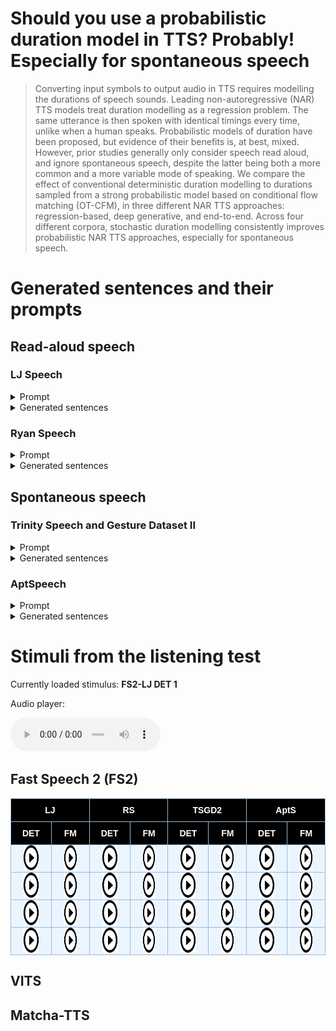 # Should you use a probabilistic duration model in TTS? Probably! Especially for spontaneous speech

> Converting input symbols to output audio in TTS requires modelling the durations of speech sounds. Leading non-autoregressive (NAR) TTS models treat duration modelling as a regression problem. The same utterance is then spoken with identical timings every time, unlike when a human speaks. Probabilistic models of duration have been proposed, but evidence of their benefits is, at best, mixed. However, prior studies generally only consider speech read aloud, and ignore spontaneous speech, despite the latter being both a more common and a more variable mode of speaking. We compare the effect of conventional deterministic duration modelling to durations sampled from a strong probabilistic model based on conditional flow matching (OT-CFM), in three different NAR TTS approaches: regression-based, deep generative, and end-to-end. Across four different corpora, stochastic duration modelling consistently improves probabilistic NAR TTS approaches, especially for spontaneous speech.



<style type="text/css">
    .tg {
    border-collapse: collapse;
    border-color: #9ABAD9;
    border-spacing: 0;
  }

  .tg td {
    background-color: #EBF5FF;
    border-color: #9ABAD9;
    border-style: solid;
    border-width: 1px;
    color: #444;
    font-family: Arial, sans-serif;
    font-size: 14px;
    overflow: hidden;
    padding: 0px 20px;
    word-break: normal;
    font-weight: bold;
    vertical-align: middle;
    horizontal-align: center;
    white-space: nowrap;
  }

  .tg th {
    background-color: #000000;
    border-color: #9ABAD9;
    border-style: solid;
    border-width: 1px;
    color: #fff;
    font-family: Arial, sans-serif;
    font-size: 14px;
    font-weight: normal;
    overflow: hidden;
    padding: 0px 20px;
    word-break: normal;
    font-weight: bold;
    vertical-align: middle;
    horizontal-align: center;
    white-space: nowrap;
    padding: 10px;
    margin: auto;
  }

  .tg .tg-0pky {
    border-color: inherit;
    text-align: center;
    vertical-align: top,
  }

  .tg .tg-fymr {
    border-color: inherit;
    font-weight: bold;
    text-align: center;
    vertical-align: top
  }
  .slider {
  -webkit-appearance: none;
  width: 75%;
  height: 15px;
  border-radius: 5px;
  background: #d3d3d3;
  outline: none;
  opacity: 0.7;
  -webkit-transition: .2s;
  transition: opacity .2s;
}

.slider::-webkit-slider-thumb {
  -webkit-appearance: none;
  appearance: none;
  width: 25px;
  height: 25px;
  border-radius: 50%;
  background: #409cff;
  cursor: pointer;
}

.slider::-moz-range-thumb {
  width: 25px;
  height: 25px;
  border-radius: 50%;
  background: #409cff;
  cursor: pointer;
}

audio {
    width: 240px;
}

/* CSS */
.button-12 {
  display: flex;
  flex-direction: column;
  align-items: center;
  padding: 6px 14px;
  font-family: -apple-system, BlinkMacSystemFont, 'Roboto', sans-serif;
  border-radius: 6px;
  border: none;

  background: #6E6D70;
  box-shadow: 0px 0.5px 1px rgba(0, 0, 0, 0.1), inset 0px 0.5px 0.5px rgba(255, 255, 255, 0.5), 0px 0px 0px 0.5px rgba(0, 0, 0, 0.12);
  color: #DFDEDF;
  user-select: none;
  -webkit-user-select: none;
  touch-action: manipulation;
}

.button-12:focus {
  box-shadow: inset 0px 0.8px 0px -0.25px rgba(255, 255, 255, 0.2), 0px 0.5px 1px rgba(0, 0, 0, 0.1), 0px 0px 0px 3.5px rgba(58, 108, 217, 0.5);
  outline: 0;
}

video {
  margin: 1em;
}


</style>

# Generated sentences and their prompts



## Read-aloud speech

### LJ Speech

<details>

<summary>Prompt</summary>
Take these sentence for example:

```
The prisoners were in due course transferred to Newgate, to be put upon their trial at the Central Criminal Court.
They had to handcuff her by force against the most violent resistance, and still she raged and stormed,
The Secret Service has attempted to perform this function through the activities of its Protective Research Section
But the affair still remained a profound mystery. No light was thrown upon it till, towards the end of March,
Yet the public opinion of the whole body seems to have checked dissipation.
the Presidential limousine arrived at the emergency entrance of the Parkland Hospital at about twelve:thirty-five p.m.
Oswald was arrested and jailed by the New Orleans Police Department for disturbing the peace, in connection with a street fight which broke out when he was accosted
gaming of all sorts should be peremptorily forbidden under heavy pains and penalties.
we have reached into the heart of the problem which is to provide such annual earnings for the lowest paid worker as will meet his minimum needs.
it had established periodic regular review of the status of four hundred individuals;
who was one of the first witnesses to alert the police to the Depository as the source of the shots, as has been discussed in chapter three.
were governed by rules which they themselves had framed, and under which subscriptions were levied
might have been more alert in the Dallas motorcade if they had retired promptly in Fort Worth.
.
.
.
<100 sentences>
```

Generate 100 sentences in a similar writing style. Talk about going to the zoo, going to a shopping centre or a mall and a day at the school. Make sure it looks like the text is from a similar speaker. Same conversational style try to match the speaker characteristics as much as you can.

</details>

<details>
<summary>Generated sentences</summary>
The family, in anticipation of a delightful day, set forth to the zoological gardens, a repository of nature's marvels.
Upon entering the grand gates of the shopping centre, they were greeted by a cacophony of sounds, each store vying for attention.
The majestic lion, king of the animal kingdom, lay in repose under the shade of an ancient oak, barely acknowledging the gathered spectators.
This journey from classroom to zoo to mall taught one vital lesson: learning thrives not just in silence and books but in the lively embrace of the world's vast wonders.
Children, with eyes wide with wonder, pressed their faces against the glass of the aquarium, mesmerized by the dance of the tropical fish.
In the food court, a veritable feast was laid out, offering delicacies from the far corners of the earth, each stall a testament to the culinary diversity of mankind.
The elephant, with its ponderous gait and wise eyes, seemed to carry the wisdom of the ages as it slowly made its way to the watering hole.
The milliner's shop, with its array of bonnets and hats, seemed a throwback to a time when headwear was a symbol of one's status in society.
The shrill cries of the monkeys in their enclosure provided a stark contrast to the otherwise serene ambiance of the zoo.
Bargain hunters thronged the aisles of the clearance sale, each in search of that elusive deal that would mark the day's triumph.
The giraffes, with their long necks stretching towards the heavens, seemed to be in a world of their own, aloof from the gaze of the onlookers.
The scent of freshly baked bread from the bakery mingled with the perfume of the florist, creating an olfactory tapestry that enveloped the shoppers.
The reptile house, with its dimly lit corridors and the silent watchfulness of its inhabitants, evoked a sense of mystery and ancient lore.
The jeweler, with a craftsman's eye, meticulously arranged the display, each piece a testament to human artistry and the allure of precious stones.
The peacocks, with their plumage in full display, strutted with an air of vanity, seemingly aware of their unrivaled beauty.
The bookshop, a haven of tranquility amidst the hustle and bustle, offered the promise of worlds waiting to be discovered within the pages of its tomes.
The ice cream vendor, with his cart adorned with pictures of frozen delights, became the center of attention as children clamored for a sweet treat.
The fragrance section of the department store enveloped shoppers in a cloud of scents, each vial containing the essence of dreams and memories.
The penguins, with their comedic waddle, provided a moment of levity, their antics a reminder of nature's capacity for joy.
The antique shop, a treasure trove of history's artifacts, invited the curious to delve into the stories of objects left behind by time.
The butterfly enclosure, a kaleidoscope of color, offered a moment of enchantment as these delicate creatures flitted from flower to flower.
In the toy shop, generations of toys stood in silent testimony to the changing tides of children's fantasies and the timeless joy of play.
The zoo's aviary, a symphony of birdcalls, was a reminder of the vastness of nature's palette, each species a unique note in the harmony of life.
The café, with its promise of refreshment, became a gathering place for weary shoppers, a brief respite in their quest for commerce.
As the day waned, the families, laden with purchases and memories, made their way home, their hearts full from the day's adventures in the realms of nature and commerce.
Upon entering the grand gates of the local zoo, one is immediately struck by the cacophony of sounds, a vivid testament to the diversity housed within.
The majestic lions, in their enclosures, lay with a regal indifference, surveying their kingdom with lazy, half-closed eyes.
Children, their faces alight with wonder, pressed eagerly against the glass of the reptile house, their breath fogging up the surface.
It was a marvel to observe the agile monkeys, who, with deft leaps and bounds, seemed to mock the gravity that bound the rest of us earthward.
The zookeepers, with a patience born of routine, answered the myriad questions posed by curious onlookers, their knowledge deep and detailed.
Amidst the aviary's dense foliage, the flash of vibrant plumage revealed the presence of exotic birds, their songs a melody of the wild.
As the afternoon waned, the crowd at the elephant exhibit grew, each visitor eager to witness the gentle giants' graceful movements.
The chill of the aquarium's halls contrasted sharply with the outdoor warmth, its blue lights casting an otherworldly glow on fascinated faces.
At the penguin enclosure, the birds' comedic waddle elicited laughter and delight, a welcome relief from the more somber moods of some exhibits.
The gift shop, strategically placed at the zoo's exit, offered an array of souvenirs, each item a tangible memory of the day's adventures.
The vast expanse of the shopping center loomed ahead, its many stores promising untold treasures to those willing to explore.
The hum of conversation filled the air, a constant backdrop to the clatter of shopping carts and the soft shuffle of feet on polished floors.
In the food court, the mingling aromas of a dozen different cuisines created a tantalizing invitation to dine.
Sales signs, bold and beckoning, adorned the windows of every shop, each one a siren call to bargain hunters.
The mall's central atrium, adorned with seasonal decorations, became a gathering place for weary shoppers seeking a moment's rest.
Teenagers roamed in packs, their laughter echoing off the high ceilings, a hallmark of the freedom found in such communal spaces.
Parents, their patience stretched thin, navigated the crowds with strollers in tow, their journeys marked by frequent stops and starts.
The latest fashion trends were on full display, mannequins dressed in the height of style, silently inviting onlookers to update their wardrobes.
Occasionally, a street performer would captivate an impromptu audience, their artistry adding a layer of unexpected delight to the shopping experience.
As night fell, the shopping center's lights shimmered like stars, transforming the complex into a beacon for those seeking late-night entertainment.
The morning's light barely crept through the classroom windows as students shuffled in, the day's lessons a looming presence in their minds.
In the corridors, the echo of footsteps mingled with the distant sound of a bell, heralding the start of another academic venture.
The chalk's screech against the blackboard filled the room, each word written by the teacher a testament to the day's learning objectives.
Students huddled over textbooks, their brows furrowed in concentration, a silent battle against the complexities of new knowledge.
The library stood as a sanctuary of silence, its shelves laden with the weight of words, a haven for those seeking solace in study.
Lunchtime brought a cacophony of sounds to the cafeteria, the clatter of trays and the murmur of conversations a welcome interlude.
On the playground, the air was filled with the shouts and laughter of children, a brief escape from the confines of the classroom.
Teachers patrolled the halls with a vigilant gaze, their presence a constant reminder of the order that governed the school's daily life.
In the science lab, the smell of chemicals mingled with the sense of anticipation, each experiment a journey into the unknown.
Art class revealed a burst of color against the school's otherwise monochrome backdrop, creativity blooming amidst strict schedules.
The gym echoed with the sound of sneakers on wood, the physical exertion a counterbalance to the day's mental challenges.
History lessons unfolded like stories, the past coming alive through the teacher's words, a bridge across time.
Mathematics, with its numbers and equations, offered a puzzle for the mind, logic and reasoning entwined in a dance of digits.
The school bell's ring, a clarion call, signaled the end of one period and the start of another, a cyclical reminder of time's passage.
In the computer lab, screens glowed with the promise of technological exploration, fingers dancing over keyboards in digital discovery.
Language classes wove a tapestry of sounds, the nuances of grammar and vocabulary a challenge to master.
The school counselor's office offered a haven of advice, a guiding light for those navigating the tumultuous waters of adolescence.
As the final bell rang, the rush of students towards the exit was a torrent of relief, the promise of home a sweet end to the day.
Homework assignments, like seeds of knowledge, were planted in the minds of students, destined to grow in the soil of their intellect.
School buses lined up like sentinels, their engines humming a song of departure, ready to ferry their charges back to the comforts of home.
Extracurricular activities flourished in the after-school hours, each club and team a microcosm of shared interests and talents.
The setting sun cast long shadows across the schoolyard, a quiet reminder of the day's end and the passage of another page in the academic year.
Teachers gathered in the staff room, their conversation a blend of reflection and anticipation, the day's events a mosaic of triumphs and challenges.
The silence that settled over the empty classrooms was a stark contrast to the day's earlier bustle, a momentary pause in the cycle of education.
Lost items found their way to the school's lost and found, each one a story of forgetfulness and the hope of reunion.
The principal's office, often perceived as a place of authority and discipline, also served as the heart of the school's administrative life.
Bulletin boards, adorned with notices and achievements, offered a snapshot of school life, a collage of opportunities and accolades.
Parent-teacher meetings, scheduled in the calendar, promised a confluence of perspectives, a partnership in the educational journey.
The school's garden, tended by student volunteers, bloomed with the seasons, a living lesson in nature's cycles.
As night descended, the school stood silent and empty, a vessel of dreams and aspirations, waiting to be filled again with the dawn of a new day.
Early in the morning, the school organized a field trip, a journey that promised both education and entertainment, to the local zoo.
Students gathered at the entrance, their chatter blending with the distant calls of animals, a prelude to the day's adventures.
On their way, the bus passed by the city's sprawling shopping center, its vastness a reminder of commerce's reach.
Upon arrival, the sight of the majestic elephants immediately captivated the students, a living lesson in biology and conservation.
The teachers, acting as guides, pointed out the importance of each habitat, their words weaving knowledge into the fabric of experience.
In the reptile house, the students faced their fears, learning that understanding can turn apprehension into respect.
The gift shop at the zoo offered educational souvenirs, each item a memento of learning outside the classroom walls.
Meanwhile, a group of students tasked with a project on economics ventured into the shopping center, their observations aimed at understanding consumer behavior.
They noted the variety of stores, each catering to different needs and wants, a practical lesson in supply and demand.
The food court provided a study in choices and preferences, a live demonstration of market segmentation and targeting.
Back at the zoo, a keeper's talk on endangered species sparked a discussion among students about responsibility and environmental stewardship.
The aquarium's serene beauty offered a moment of reflection, the silent fish a contrast to the bustling corridors of the school.
As the day drew to a close, the students gathered for a sketching session, capturing the animals' forms, a blend of art and observation.
Returning to school, they passed the shopping center once more, its lights a beacon in the early evening, a symbol of the community's pulse.
The bus ride back was a buzz of excited conversations, each student sharing their day's highlight, a chorus of shared experiences.
Upon their return, the schoolyard, usually a scene of hurried departures, was a place of animated recounting, the field trip a bonding experience.
Teachers reminded students to pen down their reflections, an assignment that would bridge their experiences with their curricular studies.
In the following days, presentations were made, the zoo and shopping center visits transformed into educational showcases.
Students debated the ethics of zoos and the impact of consumerism, their classroom a forum for critical thinking and exchange.
Art projects inspired by the trip adorned the hallways, turning the school into a gallery of student creativity and insight.
The economics project group presented their findings, the shopping center's dynamics distilled into graphs and analyses.
Reflections on the endangered species talk led to a school-wide initiative on sustainability, the field trip sparking action.
The zoo visit, once merely an outing, became a catalyst for a deeper understanding of biology, ecology, and environmental science.
The shopping center excursion, too, shed light on the practical applications of mathematics, social studies, and economics.
As the term progressed, the memories of the field trip lingered, a reminder of the day when the zoo and the mall became classrooms without walls.
</details>

### Ryan Speech


<details>

<summary>Prompt</summary>

Take these sentence for example:

```
No, my friends keep me company.
It grows somewhat like the lily of the valley, but its height is about three feet.
Do you want to add anything to the order?
Do you mean you are from England or you speak English?
Could I be doing something different to make this more enjoyable?
And could I book those flights for the morning, if possible?
Even the creatures of the wood knew and loved him, for he never hurt anything that God had made.
With logs of trees, a few hurdles, and other field appliances, a rustic banqueting hall was prepared and everything was very nice.
Yes, they are playing at seven ten p m against the Cubs.
They did not touch me, but merely showed the natural curiosity which is felt at the sight of a foreigner who has appeared unexpectedly.
From paradise, I think, said Otto, with that patient seriousness that he had caught from the monks, and that sat so quaintly upon him.
Why does unscented hair spray smell?
I was at school in Canton Berne; it is a mother tongue to me.

.
.
.
100 sentences
```

Generate 100 sentences in a similar writing style. Talk about going to the zoo and going to a shopping centre or a mall. Make sure it looks like the text is from a similar speaker

</details>


<details>

<summary>Generated sentences</summary>

The lions at the zoo roared loudly, as if they were greeting us personally upon our arrival.
I couldn't help but marvel at the vibrant colors of the parrots, chatting away in their enclosure.
Do you think the elephants enjoy painting? I asked, watching one create a beautiful piece with its trunk.
The smell of fresh popcorn wafted through the air, leading us to the zoo's quaint little snack stand.
We found a bench by the monkey exhibit, perfect for a quick rest and some people-watching.
Should we buy a souvenir? I pondered aloud, eyeing the cute stuffed animals in the gift shop.
The aquarium section was mesmerizing, with its soothing blue lights and the graceful dance of the fish.
I had to chuckle at the zebras, who seemed to be engaged in their own version of a staring contest with us.
Look, the new tiger cubs! exclaimed my friend, as we hurried over to the big cat area.
It was feeding time for the giraffes, and we got to watch them stretch their long necks for lettuce.
I've always found the reptile house both eerie and fascinating, with its silent, watchful inhabitants.
The petting zoo was a hit with the children, their laughter mixing with the sounds of the animals.
I wonder what it's like to be a zookeeper, I mused, watching a worker tend to the flamingos.
The penguin parade was about to start, a daily highlight that drew a cheerful crowd.
We paused to admire the orchids in the zoo's tropical greenhouse, a riot of color and fragrance.
Shall we adopt an animal? the sign suggested, offering a way to support the zoo's conservation efforts.
As we left, the peacocks bid us farewell, their feathers a stunning display of nature's artistry.
The mall was bustling, a lively hub of shoppers and diners alike.
We made a beeline for the bookstore, a treasure trove of stories waiting to be discovered.
The food court offered a world tour of cuisines, making it hard to choose just one.
This sale is too good to miss! I overheard someone say, clutching a handful of discounted clothes.
The new tech store had the latest gadgets on display, drawing a crowd of eager customers.
I found a cozy corner in the coffee shop, perfect for people-watching and sipping my latte.
Do you want to try the virtual reality experience? my friend asked, pointing to a new setup near the center.
The aroma of freshly baked cookies led us to a small bakery, where we couldn't resist buying a dozen.
We stumbled upon a local artist's pop-up gallery, each piece more captivating than the last.
The ice skating rink was a whirl of motion, laughter echoing as skaters glided past.
Let's take a photo in the photo booth, suggested my friend, a fun way to capture our mall adventure.
The fashion show on the central stage was a dazzle of lights, music, and stunning outfits.
A group of street performers gathered a crowd, their acrobatic feats leaving everyone in awe.
I could spend hours in this place, I thought, admiring a shop dedicated entirely to exotic teas.
The mall's indoor garden was a peaceful retreat, complete with a trickling fountain and benches.
They have a workshop today on DIY jewelry, my friend noted, interested in the craft event.
We paused to watch a cooking demonstration, the chef's skills as impressive as the delicious samples.
Remember to validate your parking, a helpful sign reminded us, a small but important detail.
The children's play area was a hive of activity, a safe space for little ones to burn off energy.
Let's check the map, I suggested, realizing just how easy it was to get turned around in the sprawling mall.
A flash sale at the electronics store caused quite the stir, bargain hunters rushing in.
The luxury brand section was like stepping into another world, with its opulent displays and exclusive boutiques.
This place has the best smoothie bar, my friend claimed, leading the way to a hidden gem.
We signed up for the mall's loyalty program, enticed by the promise of discounts and special offers.
The seasonal decorations made the mall feel festive, from twinkling lights to oversized ornaments.
I've been looking for this book everywhere! I exclaimed, finally finding a rare edition in the second-hand.
The zoo was bustling with families, a true testament to its popularity among locals and tourists alike.
I couldn't help but admire the elegant flamingos, their pink feathers a stark contrast against the blue pond.
Isn't it fascinating how the monkeys swing with such ease, almost as if they're performing for an audience?
Our next stop has to be the lion's den; I've heard their roars can be heard across the entire zoo.
Do you think the gift shop will have those adorable plush elephants? My niece would love one.
Walking through the reptile house felt like stepping into another world, each enclosure a window to a different habitat.
I found myself captivated by the slow, graceful movements of the sea turtles in the aquarium section.
Would you like to grab a bite at the zoo cafe, or shall we pack our own picnic next time? I pondered aloud.
The map shows a bird aviary nearby, let's make sure to visit. I've always been intrigued by exotic birds.
Watching the penguins dive into the water is always a highlight for me; their antics are so playful and amusing.
Remember to wear comfortable shoes, I reminded my friend, knowing we'd be doing a lot of walking.
The idea of a guided tour sounds intriguing. Do you think we'll learn more about the animals that way?
I'm curious about the conservation efforts here. It's important to support zoos that prioritize animal welfare.
The souvenir shop was our last stop, a chance to bring home a piece of our memorable day.
As we left the zoo, I felt a renewed sense of wonder for the natural world and its inhabitants.
Transitioning to our mall adventure, the vibrant store displays immediately caught our eye.
Do you think the food court has that new sushi place? I asked, already craving something fresh and delicious.
The shopping center's layout was impressive, with wide aisles and plenty of seating areas for weary shoppers.
I couldn't resist stopping by the bookstore; there's something about browsing shelves that feels so comforting.
The mall's indoor garden was a peaceful retreat amid the hustle and bustle of shoppers.
Let's check out the electronics store for the latest gadgets, suggested my companion, eager for new tech.
Fashion boutiques lined the corridors, each window more enticing than the last.
We made a pact to only buy what we needed, but the seasonal sales were too good to pass up.
The aroma from the bakery was irresistible, leading us to indulge in freshly baked pastries.
How about a movie after shopping? The cinema's latest offerings promised a perfect end to our day.
The mall's art exhibit added a cultural touch to our visit, showcasing local talent.
Finding a parking spot was a challenge, a reminder of the mall's popularity on weekends.
I heard there's a new virtual reality arcade, my friend mentioned, excitement in their voice.
We laughed over ice cream cones, sharing stories and making plans for our next outing.
As we exited the mall, bags in hand, we couldn't help but feel content with our day's discoveries.
The jewelry store window glinted with promise, tempting us with its sparkling displays.
Shall we take a break and people-watch for a bit? It's always interesting to observe the mall's diverse crowd.
The children's play area was alive with laughter, a joyful sight that brought smiles to our faces.
We stumbled upon a pop-up shop selling handmade goods, a delightful find that supported local artisans.
The escalators offered a moment of rest, a brief pause as we moved between floors.
This place has everything, I mused, impressed by the variety of stores and services available.
The sound of live music led us to a small stage where a local band was performing, adding to the mall's lively atmosphere.
We made sure to visit the outdoor section of the mall, enjoying the blend of shopping and nature.
I could spend hours here, my friend said, echoing my thoughts about the mall's inviting environment.
As the day drew to a close, we reflected on our zoo and mall adventures, grateful for the memories made.
The morning bell echoed through the halls, signaling the start of another day filled with learning and discovery.
I hurried to my first class, clutching my notebook and pencil, eager to jot down the day's lessons.
The chemistry lab was a buzz of activity, with students mixing solutions and marveling at the reactions.
Do you understand this math problem? I whispered to my classmate, struggling with a particularly tricky equation.
Our history teacher brought the past to life, weaving tales of ancient civilizations with such passion and detail.
Lunchtime was a welcome break, a chance to recharge and share stories with friends under the warm sun.
The library's quiet corners offered a perfect escape for those moments when the world outside felt too loud.
I lost track of time browsing the shelves, each book a doorway to a different time and place.
Are you joining the after-school club meeting today? I was asked, reminded of the communities that thrived beyond the classroom.
The art room smelled of paint and possibility, a space where creativity knew no bounds.
Our teacher encouraged us to express ourselves freely, reminding us that there's no wrong way to create art.
The gym echoed with the sounds of bouncing balls and sneakers squeaking against the polished floor.
I cheered on my classmates during the basketball game, feeling a sense of pride and camaraderie.
As the afternoon sun cast long shadows, I noticed the beauty of the campus, with its sprawling grounds and ancient trees.
Homework club is a lifesaver, I thought, grateful for the extra help and the quiet space to study.
The science fair posters lined the hallway, each project a testament to the curiosity and hard work of my peers.
What's your project about? I asked, intrigued by the innovative ideas on display.

</details>


## Spontaneous speech

### Trinity Speech and Gesture Dataset II

<details>

<summary>Prompt</summary>

Take these sentence for example:

```
; , Finish at like six; , or maybe seven or eight; then we'd all go out, you know have a few drinks head out to a nightclub or something like that come home.
; a bit of a; kind of a short story rather than just one scene; So all the class we all got together, the base was because every time we went to a new class.
; , And then all of a sudden the cameras came on and Leonardo DiCaprio was like; Just sitting like this just blocking himself, ; , And we're like oh shit it's Leonardo DiCaprio And then he was literally just like, ;
; for six months, in relation to college, I went over to a place called; , Old Westbury Golf and Country Club in Long Island So I stayed there for six months.
I don't know if he looks at it as a regret, ; But the way he was talking about it you could see he was saddened by it; which kind of was, kind of puts things into perspective for you that like.
We started off in Amsterdam; , So I went to Amsterdam Germany Poland; , Um; , Croatia Slovenia.
people in the music industry, and; But I think I told you the story before but I'm going to tell it again anyway; Oh sorry even a better story than that.

.
.
.
total 100 sentences
```

Generate 100 sentences in a similar conversational spontaneous style containing disfluencies, hesitations, repeats etc. With approximately similar lengths. Talk about going to the zoo, going to a shopping centre or a mall and talk about your day at the school.  Here ; is a breath and , is a pause use these too and generate syntactically similar sentences. Make it sound natural as one will do in conersational settings. Use fewer commas and fewer uh and uhm.

</details>

<details>
  <summary>Generated sentences</summary>

; I'm like, should we take photos? But my phone, it's dead, completely dead.
; And then, the elephants, they're huge, you know? Just massive.
; We're walking, and suddenly, this peacock just shows up, fanning its feathers.
; I'm trying to get a closer look, but, you know, there's this fence.
; Oh, and the gift shop, it was, kind of pricey, but I bought a keychain.
; We were starving, so we thought, let's grab a bite, but the line, it was so long.
; Then, we're leaving, and it starts to rain, just our luck, right?
; I saw this cute hat, but when I tried it on, it looked weird on me.
; We saw these kids, running around, screaming ; parents nowhere.
; And then, there's the ice cream stand, but I dropped mine, just plop on the ground.
; We thought about going to the aquarium section, but it was, like, closed for maintenance.
; So, we're at the mall now, and it's packed, I mean, really crowded.
; I'm looking for a parking spot, and it's like, there's none, just circles around.
; We finally find this one store, and they're having a sale but nothing in my size.
; My friend wants to check out this new electronics store, and I'm like, sure, why not?
; Then, this guy, he spills his drink, and it's everywhere, on the floor.
; We're about to leave, and my friend realizes, she lost her phone.
; So, we backtrack, everywhere we went, and finally, it's at the lost and found.
; And there's this kiosk, selling these quirky sunglasses, so I get a pair.
; We pass by this jewelry store, and there's this beautiful necklace, but, you know, too expensive.
; I'm trying on shoes, and this one pair, it's perfect, but the left one's tight.
; We're heading out, and there's this group of teenagers, just loud and everywhere.
; I remember, I wanted to buy this book, but the bookstore, it's gone, replaced.
; We see this advertisement for a movie, and we're like, should we watch it? But we're too tired.
; Oh, and the escalators, one of them was broken, so we had to take the stairs.
; I'm looking for a restroom, and when I find it, there's a line, of course.
; We wanted to sit and relax, but all the benches, they're taken, every single one.
; There's this new makeup store, and I'm like, let's just look, ended up buying lipstick.
; We're trying to find this specific shop, and we ask for directions, but it's confusing.
; And then, there's this sale sign, but when we get there, it ended yesterday.
; I wanted to buy a gift, but I'm indecisive, so I left with nothing.
; We're leaving the mall, and I realize, I forgot where we parked.
; Finally, we find the car, and it's like, we've been walking forever.
; So, back to the zoo, remember? There was this funny parrot, mimicking people.
; And I'm trying to get a video, but then it just stops, typical.
; We're at the reptile house, and it's cool, but kind of creepy, snakes everywhere.
; I wanted to see the pandas, but they're asleep, just our luck, again.
; We're at this exhibit, and there's supposed to be this rare bird, but we can't find it.
; Oh, and the map, it's confusing, we got lost, like, three times.
; There's this play area for kids, and it's chaotic, but the kids are having fun.
; We're about to watch this feeding show, but it's so crowded, can't see a thing.
; And then, we're leaving, and this bird, it poops, nearly misses me.
; So, we're hungry, and we find this place, but it's just hot dogs.
; And the zoo, it's closing, but we missed the last show, didn't know the time.
; We're exiting, and there's this huge line for the tram, so we walk.
; Back at the mall, we see this art exhibit, but it's closing in 10 minutes.
; There's this store, all about sports, and my friend's excited, but I'm bored.
; We try this new coffee place, and it's good, but took forever to get our order.
; And there's this contest, win something, but we never win those, didn't bother.
; We're looking for a bathroom again, and it's cleaner than I expected, thankfully.
; We pass by this pet store, and there are puppies, but we just look, can't have pets.
; And then, this store, it's playing loud music, but it's actually pretty good.
; We're about to go home, and I realize, I didn't buy what I came for.
; So, we're planning to go back, but maybe on a weekday, less people, hopefully.
; And that's it, our trip to the zoo and the mall, just a regular day, but fun.
; So, like, I get to school, right? And first thing, I forgot my math homework, just left it on the table.
; And there's this quiz in history, I'm like, barely awake, trying to remember dates and stuff.
; Lunchtime comes, and I'm sitting with my friends, and we're talking about this new game, everyone's obsessed.
; Then, in gym class, we're playing dodgeball, and I'm hit, like, immediately, out in the first round.
; I'm walking to the next class, and I see this poster for the school play, thinking maybe I should try out.
; So, English class, we're reading this book, and I actually like it, but I'm behind a few chapters.
; And there's this group project, right? But no one wants to take the lead, so it's kind of awkward.
; I'm at my locker, and it won't open, just stuck, and I'm pulling and pulling, finally, it pops open.
; Then, there's this assembly, supposed to be motivational, but it's just, you know, kind of boring.
; We're leaving the assembly, and everyone's trying to be the first out, just a huge crowd at the doors.
; And I'm thinking about the math homework I forgot, wondering if I can make up some excuse.
; So, after school, there's practice for the soccer team, and I'm late, sprinting across the field to join.
; And we're doing drills, and I'm trying, but I keep messing up, coach is not happy.
; Practice ends, and we're all tired, but we decide to go grab something to eat, just hang out.
; I'm on my way home, and I realize, I have this huge project due tomorrow, barely started.
; So, I'm home, right? And I'm trying to work on this project, but my computer decides to update.
; And I'm panicking, watching the update screen, just praying it finishes in time.
; Finally, it's done, and I'm typing as fast as I can, but it's like, I can't get my thoughts straight.
; I take a break, and I'm just staring out the window, thinking about how much I dislike group projects.
; Then, my friend calls, asking about the math homework, and I'm like, forgot it, can you help?
; We're on the phone, and she's trying to explain this math problem, but I'm just not getting it.
; So, it's getting late, and I'm still not done with the project, feeling stressed.
; And then, I remember, I have a science test too, just great, another thing to worry about.
; I'm trying to study for science, but all I can think about is how much I want to sleep.
; Then, I get a text from my friend, saying we should have studied together, missed opportunity.
; It's past midnight, and I'm finally done with the project, but now I need to study.
; I'm reading my science notes, and it's like, none of this is staying in my head.
; And I think, maybe a quick nap will help, but I'm worried I won't wake up in time.
; So, I set multiple alarms, just in case, and lay down, but my mind is racing.
; And I'm thinking about the day, all the things that went wrong, and what's waiting for me tomorrow.
; Eventually, I fall asleep, but it's not restful, keep waking up, checking the time.
; Morning comes, and I'm groggy, trying to remember everything I studied last night.
; I'm at breakfast, and I'm not really hungry, just nervous about the test and the project presentation.
; And I'm out the door, backpack heavy with books, hoping today will be better than yesterday.
; I get to school, and first thing, there's a pop quiz in English, didn't see that coming.
; And I'm sitting there, trying to remember what I read, but it's all a blur.
; Lunchtime, and I'm with my friends, but I can't stop thinking about the science test.
; Then, it's time for the test, and I'm looking at the questions, some of it's familiar, thankfully.
; After the test, I'm not sure how I did, just hoping for the best, really.
; And then, it's time for the project presentation, and our group is a mess, but we manage.
; School's finally over, and I'm walking out, feeling like I've survived a marathon.
; I'm on my way home, and I'm thinking, maybe I'll take it easy tonight, just relax.
; But then, I remember, I have homework in three subjects, no rest for the weary.
; So, I'm home, and I'm starting on homework, but first, a snack, need some energy.
; And I'm working, and it's not so bad, feeling a little better about things.

</details>

### AptSpeech

<details>

<summary>Prompt</summary>

Take these sentence for example:
```
And you can assume that all of the openings are doorways that will have doors that can open and close- So,
Yes, and any room can be anything you want it to be. It's really up to you guys to decide how to divide up the space. so that you're comfortable living there.
so we'd like to talk a little bit about maybe some good or maybe some bad experiences you've had with roommates.
uh And I will be able to give you advice, because I am a world renowned interior decorator and designer,
shopping centers starting with bedroom, kitchen, living room bathroom, rugs and miscellaneous.
uh sharing a space with somebody. ; : Have you had a roommate in your life? : More than one time? : And what about you? Have you had more than,
; and that subject is, ; roommates, ; or flatmates, or anyone you've ever shared, ; a living space with, ;
; is we're going to have a conversation just between the three of us, ; and we're going to talk about a particular subject, ; and that subject is, ; roommates, ;
And any issues uh sharing the like the combined space? Like say the living room, maybe you had a TV or a music system.
My recommendation would be to start with the bedrooms again because these are bare essentials. Everyone must sleep - at least a few hours a night.
or exercise or games or - things of that nature so there's plenty of stuff to, use the rooms for.
; and the reason we find this interesting is because it's a it's a tricky situation. : ; to sharing a space with someone but there can also be, ;
there's lots of options when you go and look in the- furniture store, you'll see that there's a lot of items in the miscellaneous category,
.
.
.
100 sentences
```

Generate 100 sentences in a similar writing style. Talk about going to the zoo and going to a shopping centre or a mall. Make sure it looks like the text is from a similar speaker. Same conversational style try to match the speaker characteristics as much as you can. Here ; is breath try to use it wisely. do not over use breathing (;) use it only where it would be appropriate.  Create sentences to train a TTS model so it should not be too long and not too short too something that can be 10-11 seconds.

</details>

<details>

<summary>Generated sentences</summary>

So, visiting the zoo is like stepping into a whole new world, isn't it? Each exhibit is a doorway to a different habitat.
uh, And you know, you can decide to follow the map or just wander. It's really up to you to explore.
; So we'd like to talk about maybe some memorable or maybe some forgettable experiences you've had at the zoo.
And I can give you tips, because I've visited zoos all over the globe, from the savannas of Africa to the rainforests of Brazil.
Then there's the shopping center or mall, starting with the food court, clothing stores, electronics, home goods, and, uh, the miscellaneous shops.
Sharing a day out with someone at the zoo; have you ever done that? : Once? : More than once? : What about at the mall? Have you gone shopping with,
; and that's what's interesting, ; zoo visits and shopping trips, ; or any day out where you've shared the experience,
; we're going to have a chat, just between us, about those experiences, ; and specifically about, ; days out, ;
Any issues sharing the experience? Like navigating through crowds or deciding where to eat?
I'd recommend starting your zoo visit with the big attractions, like the lions or elephants. They're the main draws for a reason.
or maybe you're more into the shopping experience, looking for deals or the perfect outfit.
; and the reason this is fascinating is because it's a it's a mix of personal tastes and compromises when sharing these experiences,
There's a lot of options when you hit the mall - you'll see a wide variety in each store, especially in the 'new arrivals' sections,
you have to ask me- but as you can see, we have many options for spending the day - whether at the zoo or the mall,
have you ever had an experience, though, with someone who couldn't decide where to eat at the mall, and you just wandered aimlessly?
The food court can be a battleground, I'd say, because it's a spot everyone has an opinion on.
okay, well let's talk about those two destinations you just mentioned, the zoo and the mall.
mhm, sure - that actually leads us nicely into what we're planning next.
would you trade a zoo visit for a day at the mall? That's a tough choice for some.
The vibrant colors at the zoo are so natural - whereas the mall lights offer a more artificial ambiance.
well, considering your preferences might help. Let's see how that influences your choices, huh?
but remember, whatever you share on social media about your day out, we get to discuss here.
Yes, you can visit as many stores as you want, but remember, budget constraints mean you can't buy everything you like. : ;
no issues while exploring together, huh?
and let's start planning these outings, with some suggestions - so I'm just going to take you through some options. We've got two main destinations: the zoo and the mall.
I don't think there's a need to rush. Take your time to enjoy each moment.
And, uh, when you're at the zoo, don't you just love those moments when an animal comes right up to the glass? It's like they're greeting you personally.
So, how about when you find that perfect spot at the mall, right? The one store where everything just calls out to your style.
; Let's not forget, the parking situation - at the zoo or the mall - can make or break the start of your day.
I've got to say, the food options at the zoo have really stepped up; it's not just about snacks anymore but a whole dining experience.
uh, And if you're at the mall, do you prefer the big department stores or the unique, boutique shops?
; Planning your route through the zoo can be as strategic as planning your shopping spree to catch all the best sales.
The energy at the zoo early in the morning is unbeatable, with all the animals just waking up.
Or the calmness of the mall just as it opens, when the stores are all pristine and the crowds haven't arrived yet.
uh, Have you ever had that moment at the zoo when the weather just does a complete turnaround? Always brings a sense of adventure.
; And, talking about weather, the mall is a great escape on those days - endless entertainment without worrying about rain or shine.
You know, there's always that one exhibit at the zoo that you find yourself returning to, time and again.
Similarly, there's that one store in the mall that seems to have a magnetic pull, right?
; I always find it interesting to watch how people interact with the animals at the zoo, those moments of connection.
And at the mall, it's fascinating to observe the latest trends catching everyone's attention.
uh, The souvenir shops at the zoo are like treasure troves, each item telling a story of conservation and wonder.
Just like the specialty stores in the mall, where you can find those one-of-a-kind items that just scream 'you'.
; Ever noticed how a day at the zoo can make you forget all your worries? It's like a mini-vacation.
And how a successful shopping trip can give you that sense of accomplishment, like you've conquered the mall.
uh, Let's not overlook the educational aspect of the zoo, where every visit teaches you something new about our planet.
And, believe it or not, even a day at the mall can be educational, showing you the latest in technology, fashion, and design.
There's something magical about watching the sunset at the zoo, as the day slowly comes to an end and the animals settle down.
Finding a quiet corner in the mall to enjoy a coffee and people-watch can be surprisingly relaxing in the midst of chaos.
The excitement of spotting your favorite animal out and about during a zoo visit never gets old, does it?
Stumbling upon a flash sale at your preferred store in the mall feels like hitting the jackpot, right?
Have you ever attended a feeding time or a talk by the zookeepers? It's a great way to learn and engage.
Navigating the mall during holiday seasons is both thrilling and overwhelming with the decorations and the crowds.
The zoo's gift shops are perfect for finding unique gifts that also support wildlife conservation.
Ever notice how the ambiance of a luxury department store in the mall can make you feel like you're in a different world?
There's a sense of community at the zoo, especially when everyone's excited to see a rare animal make an appearance.
The food court in the mall offers a world tour of cuisines, perfect for when you can't decide what you're in the mood for.
Observing the intricate social behaviors of animals at the zoo can be as captivating as watching a drama unfold.
The thrill of discovering a new store opening in the mall brings a fresh wave of excitement for your shopping adventures.
A zoo visit is a gentle reminder of the beauty and diversity of life on Earth, urging us to protect it.
The mall's seasonal displays and events add an extra layer of enjoyment to the shopping experience.
Getting to the zoo right as it opens means you get to enjoy the peace before the crowds arrive.
The satisfaction of finding exactly what you need after a long search in the mall is unmatched.
Zoo exhibits designed to mimic natural habitats offer a window into the world of the animals.
Late-night shopping at the mall, with fewer crowds and more relaxed vibes, can be quite enjoyable.
The interconnected paths of the zoo encourage exploration and discovery, similar to wandering through unfamiliar sections of the mall.
Finally, both the zoo and the mall offer opportunities for learning and growth, be it about wildlife or the latest cultural trends.
So, starting off the day with that first bell- it's like the starter pistol for the race, isn't it? Every class a different lap.
And then there's the rush to the locker between classes, a mini-maze of students all trying to beat the clock.
; Lunchtime is its own adventure, finding your friends in the sea of tables and settling in for stories and snacks.
I've always found the library to be a sanctuary during breaks, a quiet escape from the hustle of the school day.
uh, Group projects can be a mixed bag, right? They're a test of patience and collaboration, but so rewarding when everything clicks.
; Science labs bring out the inner experimenter in all of us, mixing chemicals and peering into microscopes.
The excitement of gym class, where everyone's energy levels just skyrocket- it's contagious, even if sports aren't your thing.
Or how about those moments in art class, where you're free to express whatever's on your mind through paint and pencil?
uh, School assemblies, though sometimes long, can be surprisingly uplifting with the right speakers or performances.
; And let's not forget the school bus ride- its own ecosystem of friendships, rivalries, and last-minute homework.
There's always that one subject that challenges you more than the rest, pushing you to grow and adapt.
Finding your spot in the cafeteria, where the noise somehow blends into a background for your thoughts.
uh, The relief and satisfaction of turning in a project you've worked on for weeks, feeling a weight lift off your shoulders.
; Elective classes offer a taste of freedom, choosing subjects you're genuinely interested in exploring further.
The final bell of the day rings like a liberation anthem, signaling the end of one chapter and the start of whatever comes next.
Walking home or to the bus with friends, rehashing the day's events and laughing over inside jokes.
School plays and concerts, where the community comes together to celebrate the talents of its students.
The rhythm of the school year, with its predictable highs and lows, shaping the narrative of our academic lives.
Participating in school clubs, where passions and interests find a communal ground and friendships are forged.
Homework, though often dreaded, is a quiet companion to the evening, a bridge between school and home life.
Parent-teacher meetings, a crossroads of perspectives, offering insights and forging partnerships in education.
School sports matches, where school spirit ignites and everyone comes together to cheer on their team.
The annual school fair, a highlight of the year, blending fun, fundraising, and community spirit.
Finding a mentor in a teacher, someone who guides, challenges, and inspires you in ways you hadn't expected.
The nervous excitement of presenting in front of the class, a rite of passage in the journey of learning.
The shared experience of field trips, stepping out of the classroom and into the world, where lessons come to life.
Dealing with the inevitable challenges and setbacks, learning resilience and determination along the way.
Celebrating successes, big and small, recognizing the effort and growth behind each achievement.
The evolving landscape of friendships, the heart of the school experience, where bonds are tested and strengthened.
And finally, the anticipation of summer, a well-earned break and the promise of adventures beyond the school gates.
During physics, we marveled at the stars through the telescope, a blend of science and wonder that made the universe feel a bit closer.
In the bustling cafeteria, amidst the chatter and laughter, I shared my latest poem with friends, finding beauty in the fusion of art and daily life.
; The math puzzle competition in the library was a thrilling race against time, where numbers met strategy in a test of wit and teamwork.
; As we cleaned up after the biology lab, discussing the day's shopping plans, it struck me how learning and leisure intertwine, enriching our lives in unexpected ways.

</details>


<script>

function play_audio(filename, condition_name){
      let audio_id = "audio-stimuli-from-listening-test";
      audio = document.getElementById(audio_id);
      audio_source = document.getElementById(audio_id + "-src");
      stimulus_span = document.getElementById(audio_id + "-span");

      audio.pause();
      audio_source.src = filename;
      stimulus_span.innerHTML = condition_name;
      audio.load();
      audio.play();
}
</script>


# Stimuli from the listening test

<p>Currently loaded stimulus: <span id="audio-stimuli-from-listening-test-span" style="font-weight: bold;"> FS2-LJ DET 1</span></p>
<p>Audio player: </p>
<audio id="audio-stimuli-from-listening-test" controls="">
    <source id="audio-stimuli-from-listening-test-src" src="stimuli/FS2/LJ/DET_1.wav" type="audio/wav" />
</audio>

## Fast Speech 2 (FS2)

<table class="tg">
<thead>
  <tr>
    <th class="tg-0pky" colspan=2>LJ</th>
    <th class="tg-0pky" colspan=2>RS</th>
    <th class="tg-0pky" colspan=2>TSGD2</th>
    <th class="tg-0pky" colspan=2>AptS</th>
  </tr>
  <tr>
    <th class="tg-0pky">DET</th>
    <th class="tg-0pky">FM</th>
    <th class="tg-0pky">DET</th>
    <th class="tg-0pky">FM</th>
    <th class="tg-0pky">DET</th>
    <th class="tg-0pky">FM</th>
    <th class="tg-0pky">DET</th>
    <th class="tg-0pky">FM</th>
  </tr>
</thead>
<tbody>
  <tr>
    <td>
      <center>
        <img src="play_button_black.png" height="40" style="cursor: pointer;" onclick="play_audio('stimuli/FS2/LJ/DET_1.wav', 'FS2-LJ DET 1')" /> 
      </center>
    </td>
    <td>
      <center>
        <img src="play_button_black.png" height="40" style="cursor: pointer;" onclick="play_audio('stimuli/FS2/LJ/FM_1.wav', 'FS2-LJ FM 1')" /> 
      </center>
    </td>
    <td>
      <center>
        <img src="play_button_black.png" height="40" style="cursor: pointer;" onclick="play_audio('stimuli/FS2/RS/DET_1.wav', 'FS2-RS DET 1')" /> 
      </center>
    </td>
    <td>
      <center>
        <img src="play_button_black.png" height="40" style="cursor: pointer;" onclick="play_audio('stimuli/FS2/RS/FM_1.wav', 'FS2-RS FM 1')" /> 
      </center>
    </td>
    <td>
      <center>
        <img src="play_button_black.png" height="40" style="cursor: pointer;" onclick="play_audio('stimuli/FS2/TSGD2/DET_1.wav', 'FS2-TSGD2 DET 1')" /> 
      </center>
    </td>
    <td>
      <center>
        <img src="play_button_black.png" height="40" style="cursor: pointer;" onclick="play_audio('stimuli/FS2/TSGD2/FM_1.wav', 'FS2-TSGD2 FM 1')" /> 
      </center>
    </td>
    <td>
      <center>
        <img src="play_button_black.png" height="40" style="cursor: pointer;" onclick="play_audio('stimuli/FS2/AptS/DET_1.wav', 'FS2-AptS DET 1')" /> 
      </center>
    </td>
    <td>
      <center>
        <img src="play_button_black.png" height="40" style="cursor: pointer;" onclick="play_audio('stimuli/FS2/AptS/FM_1.wav', 'FS2-AptS FM 1')" /> 
      </center>
    </td>
  </tr>
  <tr>
    <td>
      <center>
        <img src="play_button_black.png" height="40" style="cursor: pointer;" onclick="play_audio('stimuli/FS2/LJ/DET_2.wav', 'FS2-LJ DET 2')" /> 
      </center>
    </td>
    <td>
      <center>
        <img src="play_button_black.png" height="40" style="cursor: pointer;" onclick="play_audio('stimuli/FS2/LJ/FM_2.wav', 'FS2-LJ FM 2')" /> 
      </center>
    </td>
    <td>
      <center>
        <img src="play_button_black.png" height="40" style="cursor: pointer;" onclick="play_audio('stimuli/FS2/RS/DET_2.wav', 'FS2-RS DET 2')" /> 
      </center>
    </td>
    <td>
      <center>
        <img src="play_button_black.png" height="40" style="cursor: pointer;" onclick="play_audio('stimuli/FS2/RS/FM_2.wav', 'FS2-RS FM 2')" /> 
      </center>
    </td>
    <td>
      <center>
        <img src="play_button_black.png" height="40" style="cursor: pointer;" onclick="play_audio('stimuli/FS2/TSGD2/DET_2.wav', 'FS2-TSGD2 DET 2')" /> 
      </center>
    </td>
    <td>
      <center>
        <img src="play_button_black.png" height="40" style="cursor: pointer;" onclick="play_audio('stimuli/FS2/TSGD2/FM_2.wav', 'FS2-TSGD2 FM 2')" /> 
      </center>
    </td>
    <td>
      <center>
        <img src="play_button_black.png" height="40" style="cursor: pointer;" onclick="play_audio('stimuli/FS2/AptS/DET_2.wav', 'FS2-AptS DET 2')" /> 
      </center>
    </td>
    <td>
      <center>
        <img src="play_button_black.png" height="40" style="cursor: pointer;" onclick="play_audio('stimuli/FS2/AptS/FM_2.wav', 'FS2-AptS FM 2')" /> 
      </center>
    </td>
  </tr>
  <tr>
    <td>
      <center>
        <img src="play_button_black.png" height="40" style="cursor: pointer;" onclick="play_audio('stimuli/FS2/LJ/DET_3.wav', 'FS2-LJ DET 3')" /> 
      </center>
    </td>
    <td>
      <center>
        <img src="play_button_black.png" height="40" style="cursor: pointer;" onclick="play_audio('stimuli/FS2/LJ/FM_3.wav', 'FS2-LJ FM 3')" /> 
      </center>
    </td>
    <td>
      <center>
        <img src="play_button_black.png" height="40" style="cursor: pointer;" onclick="play_audio('stimuli/FS2/RS/DET_3.wav', 'FS2-RS DET 3')" /> 
      </center>
    </td>
    <td>
      <center>
        <img src="play_button_black.png" height="40" style="cursor: pointer;" onclick="play_audio('stimuli/FS2/RS/FM_3.wav', 'FS2-RS FM 3')" /> 
      </center>
    </td>
    <td>
      <center>
        <img src="play_button_black.png" height="40" style="cursor: pointer;" onclick="play_audio('stimuli/FS2/TSGD2/DET_3.wav', 'FS2-TSGD2 DET 3')" /> 
      </center>
    </td>
    <td>
      <center>
        <img src="play_button_black.png" height="40" style="cursor: pointer;" onclick="play_audio('stimuli/FS2/TSGD2/FM_3.wav', 'FS2-TSGD2 FM 3')" /> 
      </center>
    </td>
    <td>
      <center>
        <img src="play_button_black.png" height="40" style="cursor: pointer;" onclick="play_audio('stimuli/FS2/AptS/DET_3.wav', 'FS2-AptS DET 3')" /> 
      </center>
    </td>
    <td>
      <center>
        <img src="play_button_black.png" height="40" style="cursor: pointer;" onclick="play_audio('stimuli/FS2/AptS/FM_3.wav', 'FS2-AptS FM 3')" /> 
      </center>
    </td>
  </tr>
  <tr>
    <td>
      <center>
        <img src="play_button_black.png" height="40" style="cursor: pointer;" onclick="play_audio('stimuli/FS2/LJ/DET_4.wav', 'FS2-LJ DET 4')" /> 
      </center>
    </td>
    <td>
      <center>
        <img src="play_button_black.png" height="40" style="cursor: pointer;" onclick="play_audio('stimuli/FS2/LJ/FM_4.wav', 'FS2-LJ FM 4')" /> 
      </center>
    </td>
    <td>
      <center>
        <img src="play_button_black.png" height="40" style="cursor: pointer;" onclick="play_audio('stimuli/FS2/RS/DET_4.wav', 'FS2-RS DET 4')" /> 
      </center>
    </td>
    <td>
      <center>
        <img src="play_button_black.png" height="40" style="cursor: pointer;" onclick="play_audio('stimuli/FS2/RS/FM_4.wav', 'FS2-RS FM 4')" /> 
      </center>
    </td>
    <td>
      <center>
        <img src="play_button_black.png" height="40" style="cursor: pointer;" onclick="play_audio('stimuli/FS2/TSGD2/DET_4.wav', 'FS2-TSGD2 DET 4')" /> 
      </center>
    </td>
    <td>
      <center>
        <img src="play_button_black.png" height="40" style="cursor: pointer;" onclick="play_audio('stimuli/FS2/TSGD2/FM_4.wav', 'FS2-TSGD2 FM 4')" /> 
      </center>
    </td>
    <td>
      <center>
        <img src="play_button_black.png" height="40" style="cursor: pointer;" onclick="play_audio('stimuli/FS2/AptS/DET_4.wav', 'FS2-AptS DET 4')" /> 
      </center>
    </td>
    <td>
      <center>
        <img src="play_button_black.png" height="40" style="cursor: pointer;" onclick="play_audio('stimuli/FS2/AptS/FM_4.wav', 'FS2-AptS FM 4')" /> 
      </center>
    </td>
  </tr>
</tbody>
</table>


## VITS


## Matcha-TTS
